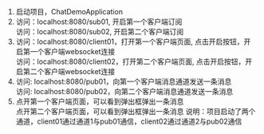 1. 启动项目，ChatDemoApplication
2. 访问：localhost:8080/sub01, 开启第一个客户端订阅</br>
   访问：localhost:8080/sub02, 开启第二个客户端订阅
3. 访问：localhost:8080/client01，打开第一个客户端页面, 点击开启按钮，开启第一个客户端websocket连接</br>
   访问：localhost:8080/client02，打开第二个客户端页面, 点击开启按钮，开启第二个客户端websocket连接
4. 访问: localhost:8080/pub01，向第一个客户端消息通道发送一条消息</br>
   访问: localhost:8080/pub02，向第二个客户端消息通道发送一条消息
5. 点开第一个客户端页面，可以看到弹出框弹出一条消息</br>
   点开第二个客户端页面，可以看到弹出框弹出一条消息
说明：项目启动了两个通道，client01通过通道1与pub01通信，client02通过通道2与pub02通信